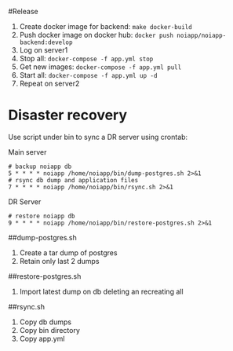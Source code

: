 #Release

1. Create docker image for backend: `make docker-build`
1. Push docker image on docker hub: `docker push noiapp/noiapp-backend:develop`
1. Log on server1
1. Stop all: `docker-compose -f app.yml stop`
1. Get new images: `docker-compose -f app.yml pull`
1. Start all: `docker-compose -f app.yml up -d`
1. Repeat on server2

# Disaster recovery
Use script under bin to sync a DR server using crontab:

Main server
```aidl
# backup noiapp db
5 * * * * noiapp /home/noiapp/bin/dump-postgres.sh 2>&1
# rsync db dump and application files
7 * * * * noiapp /home/noiapp/bin/rsync.sh 2>&1
```
DR Server
```aidl
# restore noiapp db
9 * * * * noiapp /home/noiapp/bin/restore-postgres.sh 2>&1
```

##dump-postgres.sh
1. Create a tar dump of postgres
1. Retain only last 2 dumps

##restore-postgres.sh
1. Import latest dump on db deleting an recreating all 

##rsync.sh
1. Copy db dumps
1. Copy bin directory
1. Copy app.yml
